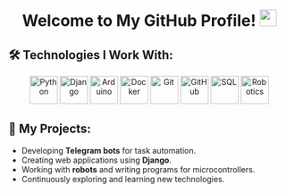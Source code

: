 <h1 align="center">
  Welcome to My GitHub Profile! <img src="https://media.giphy.com/media/hvRJCLFzcasrR4ia7z/giphy.gif" width="30px"/>
</h1>  

## 🛠️ Technologies I Work With:
<p align="center">
  <img src="https://skillicons.dev/icons?i=python" alt="Python" width="50" />
  <img src="https://skillicons.dev/icons?i=django" alt="Django" width="50" />
  <img src="https://skillicons.dev/icons?i=arduino" alt="Arduino" width="50" />
  <img src="https://skillicons.dev/icons?i=docker" alt="Docker" width="50" />
  <img src="https://skillicons.dev/icons?i=git" alt="Git" width="50" />
  <img src="https://skillicons.dev/icons?i=github" alt="GitHub" width="50" />
  <img src="https://skillicons.dev/icons?i=sql" alt="SQL" width="50" />
  <img src="https://skillicons.dev/icons?i=robotframework" alt="Robotics" width="50" />
</p>


## 🚀 My Projects:
- Developing **Telegram bots** for task automation.
- Creating web applications using **Django**.
- Working with **robots** and writing programs for microcontrollers.
- Continuously exploring and learning new technologies.




